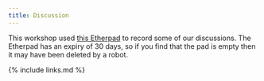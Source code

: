 ```yaml
---
title: Discussion
---
```

This workshop used [this Etherpad](https://pad.systemli.org/p/hwsa-2022-workshop-tassie) to record some of our discussions.
The Etherpad has an expiry of 30 days, so if you find that the pad is empty then it may have been deleted by a robot.

{% include links.md %}
